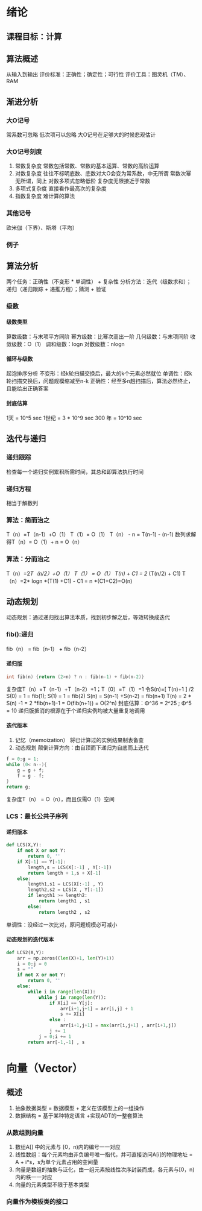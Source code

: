 # 绪论
## 课程目标：计算
## 算法概述
从输入到输出
评价标准：正确性；确定性；可行性
评价工具：图灵机（TM）、RAM
## 渐进分析
### 大O记号
常系数可忽略
低次项可以忽略
大O记号在足够大的时候悲观估计
### 大O记号刻度
1. 常数复杂度
常数包括常数、常数的基本运算、常数的高阶运算
2. 对数复杂度
往往不标明底数、底数对大O会变为常系数，中无所谓
常数次幂无所谓，同上
对数多项式忽略低阶
复杂度无限接近于常数
3. 多项式复杂度
直接看作最高次的复杂度
4. 指数复杂度
难计算的算法
### 其他记号
欧米伽（下界）、斯塔（平均）
### 例子
## 算法分析
两个任务：正确性（不变形 * 单调性） + 复杂性
分析方法：迭代（级数求和）；递归（递归跟踪 + 递推方程）；猜测 + 验证
### 级数
#### 级数类型
算数级数：与末项平方同阶
幂方级数：比幂次高出一阶
几何级数：与末项同阶
收敛级数：O（1）
调和级数：logn
对数级数：nlogn
#### 循环与级数
起泡排序分析
不变形：经k轮扫描交换后，最大的k个元素必然就位
单调性：经k轮扫描交换后，问题规模缩减至n-k
正确性：经至多n趟扫描后，算法必然终止，且能给出正确答案
#### 封底估算
1天 = 10^5 sec
1世纪 = 3 * 10^9 sec
300 年 = 10^10 sec
## 迭代与递归
### 递归跟踪
检查每一个递归实例累积所需时间，其总和即算法执行时间
### 递归方程
相当于解数列
### 算法：简而治之
T（n）=T（n-1）+O（1）
T（1）= O（1）
T（n） - n = T(n-1) - (n-1)
数列求解得T（n）= O（1）+ n = O（n）
### 算法：分而治之
T（n）=2*T（n/2）+O（1）
T（1） = O（1）
T(n) + C1 = 2* (T(n/2) + C1)
T（n）=2* logn *(T(1) +C1) - C1 = n *(C1+C2)=O(n)
## 动态规划
动态规划：通过递归找出算法本质，找到初步解之后，等效转换成迭代
### fib():递归
fib（n） = fib（n-1） + fib（n-2）
#### 递归版
```C++
int fib(n) {return (2>n) ? n : fib(n-1) + fib(n-2)}
```
复杂度T（n）=T（n-1）+T（n-2）+1；T（0）=T（1）=1
令S(n)=[ T(n)+1 ] /2
S(0) = 1 = fib(1); S(1) = 1 = fib(2)
S(n) = S(n-1) +S(n-2) = fib(n+1)
T(n) = 2 * S(n) -1 = 2 *fib(n+1)-1 = O(fib(n+1)) = O(2^n)
封底估算：Φ^36 = 2^25 ; Φ^5 = 10
递归版抵消的根源在于个递归实例均被大量重复地调用
#### 迭代版本
1. 记忆（memoization）
将已计算过的实例结果制表备查
2. 动态规划
颠倒计算方向：由自顶而下递归为自底而上迭代
```C++
f = 0;g = 1;
while (0< n--){
    g = g + f;
    f = g - f;
}
return g;
```
复杂度T（n） = O（n），而且仅需O（1）空间
### LCS：最长公共子序列
#### 递归版本
```python
def LCS(X,Y):
    if not X or not Y:
        return 0, ''
    if X[-1] == Y[-1]:
        length,s = LCS(X[:-1] , Y[:-1])
        return length + 1,s + X[-1]
    else:
        length1,s1 = LCS(X[:-1] , Y)
        length2,s2 = LCS(X , Y[:-1])
        if length1 >= length2:
            return length1 , s1
        else:
            return length2 , s2
```
单调性：没经过一次比对，原问题规模必可减小
#### 动态规划的迭代版本
```python
def LCS2(X,Y):
    arr = np.zeros((len(X)+1, len(Y)+1))
    i = 0;j = 0
    s = ""
    if not X or not Y:
        return 0, ''
    else:
        while i in range(len(X)):
            while j in range(len(Y)):
                if X[i] == Y[j]:
                    arr[i+1,j+1] = arr[i,j] + 1
                    s += X[i]
                else :
                    arr[i+1,j+1] = max(arr[i,j+1] , arr[i+1,j])
                j += 1
            j = 0;i += 1
        return arr[-1,-1] , s 
```

# 向量（Vector）
## 概述
1. 抽象数据类型 = 数据模型 + 定义在该模型上的一组操作
2. 数据结构 = 基于某种特定语言 +实现ADT的一整套算法
### 从数组到向量
1. 数组A[] 中的元素与 [0，n)内的编号一一对应
2. 线性数组：每个元素均由非负编号唯一指代，并可直接访问A[i]的物理地址 = A + i*s，s为单个元素占用的空间量
3. 向量是数组的抽象与泛化，由一组元素按线性次序封装而成，各元素与[0，n)内的秩一一对应
4. 向量的元素类型不限于基本类型
### 向量作为模板类的接口